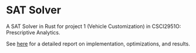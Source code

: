 # SAT Solver

A SAT Solver in Rust for project 1 (Vehicle Customization) in CSCI2951O: Prescriptive Analytics.

See [here](./report.pdf) for a detailed report on implementation, optimizations, and results.
